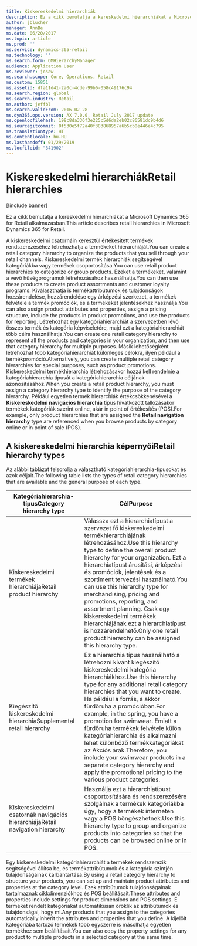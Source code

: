 ```yaml
---
title: Kiskereskedelmi hierarchiák
description: Ez a cikk bemutatja a kereskedelmi hierarchiákat a Microsoft Dynamics 365 for Retail alkalmazásban.
author: jblucher
manager: AnnBe
ms.date: 06/20/2017
ms.topic: article
ms.prod: ''
ms.service: dynamics-365-retail
ms.technology: ''
ms.search.form: OMHierarchyManager
audience: Application User
ms.reviewer: josaw
ms.search.scope: Core, Operations, Retail
ms.custom: 15851
ms.assetid: dfa11d41-2a0c-4cde-99b6-058c49176c94
ms.search.region: global
ms.search.industry: Retail
ms.author: jeffbl
ms.search.validFrom: 2016-02-28
ms.dyn365.ops.version: AX 7.0.0, Retail July 2017 update
ms.openlocfilehash: 198c8da336f3e225c5d6da2eb02c86581dc9b4d6
ms.sourcegitcommit: 0f530e5f72a40f383868957a6b5cb0e446e4c795
ms.translationtype: HT
ms.contentlocale: hu-HU
ms.lasthandoff: 01/29/2019
ms.locfileid: "341902"
---
```

# <a name="retail-hierarchies"></a><span data-ttu-id="d2820-103">Kiskereskedelmi hierarchiák</span><span class="sxs-lookup"><span data-stu-id="d2820-103">Retail hierarchies</span></span>

[!include [banner](includes/banner.md)]

<span data-ttu-id="d2820-104">Ez a cikk bemutatja a kereskedelmi hierarchiákat a Microsoft Dynamics 365 for Retail alkalmazásban.</span><span class="sxs-lookup"><span data-stu-id="d2820-104">This article describes retail hierarchies in Microsoft Dynamics 365 for Retail.</span></span>

<span data-ttu-id="d2820-105">A kiskereskedelmi csatornáin keresztül értékesített termékek rendszerezéséhez létrehozhatja a termékeket hierarchiáját.</span><span class="sxs-lookup"><span data-stu-id="d2820-105">You can create a retail category hierarchy to organize the products that you sell through your retail channels.</span></span> <span data-ttu-id="d2820-106">Kiskereskedelmi termék hierarchiák segítségével kategóriákba vagy termékek csoportosítása.</span><span class="sxs-lookup"><span data-stu-id="d2820-106">You can use retail product hierarchies to categorize or group products.</span></span> <span data-ttu-id="d2820-107">Ezeket a termékeket, valamint a vevő hűségprogramok létrehozásához használhatja.</span><span class="sxs-lookup"><span data-stu-id="d2820-107">You can then use these products to create product assortments and customer loyalty programs.</span></span> <span data-ttu-id="d2820-108">Kiválaszthatja is termékattribútumok és tulajdonságok hozzárendelése, hozzárendelése egy árképzési szerkezet, a termékek felvétele a termék promóciók, és a termékeket jelentésekhez használja.</span><span class="sxs-lookup"><span data-stu-id="d2820-108">You can also assign product attributes and properties, assign a pricing structure, include the products in product promotions, and use the products for reporting.</span></span> <span data-ttu-id="d2820-109">Létrehozhat egy kategóriahierarchiát a szervezetben lévő összes termék és kategória képviseletére, majd ezt a kategóriahierarchiát több célra használhatja.</span><span class="sxs-lookup"><span data-stu-id="d2820-109">You can create one retail category hierarchy to represent all the products and categories in your organization, and then use that category hierarchy for multiple purposes.</span></span> <span data-ttu-id="d2820-110">Másik lehetőségként létrehozhat több kategóriahierarchiát különleges célokra, ilyen például a termékpromóció.</span><span class="sxs-lookup"><span data-stu-id="d2820-110">Alternatively, you can create multiple retail category hierarchies for special purposes, such as product promotions.</span></span> <span data-ttu-id="d2820-111">Kiskereskedelmi termékhierarchia létrehozásakor hozzá kell rendelnie a kategóriahierarchia típusát a kategóriahierarchia céljának azonosításához.</span><span class="sxs-lookup"><span data-stu-id="d2820-111">When you create a retail product hierarchy, you must assign a category hierarchy type to identify the purpose of the category hierarchy.</span></span> <span data-ttu-id="d2820-112">Például egyetlen termék hierarchiák értékcsökkenésével a **Kiskereskedelmi navigációs hierarchia** típus hivatkozott tallózásakor termékek kategóriák szerint online, akár in point of értékesítés (POS).</span><span class="sxs-lookup"><span data-stu-id="d2820-112">For example, only product hierarchies that are assigned the **Retail navigation hierarchy** type are referenced when you browse products by category online or in point of sale (POS).</span></span>

## <a name="retail-hierarchy-types"></a><span data-ttu-id="d2820-113">A kiskereskedelmi hierarchia képernyői</span><span class="sxs-lookup"><span data-stu-id="d2820-113">Retail hierarchy types</span></span>

<span data-ttu-id="d2820-114">Az alábbi táblázat felsorolja a választható kategóriahierarchia-típusokat és azok céljait.</span><span class="sxs-lookup"><span data-stu-id="d2820-114">The following table lists the types of retail category hierarchies that are available and the general purpose of each type.</span></span>

| <span data-ttu-id="d2820-115">Kategóriahierarchia-típus</span><span class="sxs-lookup"><span data-stu-id="d2820-115">Category hierarchy type</span></span>       | <span data-ttu-id="d2820-116">Cél</span><span class="sxs-lookup"><span data-stu-id="d2820-116">Purpose</span></span> |
|-------------------------------|---------|
| <span data-ttu-id="d2820-117">Kiskereskedelmi termékek hierarchiája</span><span class="sxs-lookup"><span data-stu-id="d2820-117">Retail product hierarchy</span></span>      | <span data-ttu-id="d2820-118">Válassza ezt a hierarchiatípust a szervezet fő kiskereskedelmi termékhierarchiájának létrehozásához.</span><span class="sxs-lookup"><span data-stu-id="d2820-118">Use this hierarchy type to define the overall product hierarchy for your organization.</span></span> <span data-ttu-id="d2820-119">Ezt a hierarchiatípust árusítási, árképzési és promóciók, jelentések és a szortiment tervezési használható.</span><span class="sxs-lookup"><span data-stu-id="d2820-119">You can use this hierarchy type for merchandising, pricing and promotions, reporting, and assortment planning.</span></span> <span data-ttu-id="d2820-120">Csak egy kiskereskedelmi termékek hierarchiájának ezt a hierarchiatípust is hozzárendelhető.</span><span class="sxs-lookup"><span data-stu-id="d2820-120">Only one retail product hierarchy can be assigned this hierarchy type.</span></span> |
| <span data-ttu-id="d2820-121">Kiegészítő kiskereskedelmi hierarchia</span><span class="sxs-lookup"><span data-stu-id="d2820-121">Supplemental retail hierarchy</span></span> | <span data-ttu-id="d2820-122">Ez a hierarchia típus használható a létrehozni kívánt kiegészítő kiskereskedelmi kategória hierarchiákhoz.</span><span class="sxs-lookup"><span data-stu-id="d2820-122">Use this hierarchy type for any additional retail category hierarchies that you want to create.</span></span> <span data-ttu-id="d2820-123">Ha például a forrás, a akkor fürdőruha a promócióban.</span><span class="sxs-lookup"><span data-stu-id="d2820-123">For example, in the spring, you have a promotion for swimwear.</span></span> <span data-ttu-id="d2820-124">Emiatt a fürdőruha termékek felvétele külön kategóriahierarchia és alkalmazni lehet különböző termékkategóriákat az Akciós árak.</span><span class="sxs-lookup"><span data-stu-id="d2820-124">Therefore, you include your swimwear products in a separate category hierarchy and apply the promotional pricing to the various product categories.</span></span> |
| <span data-ttu-id="d2820-125">Kiskereskedelmi csatornák navigációs hierarchiája</span><span class="sxs-lookup"><span data-stu-id="d2820-125">Retail navigation hierarchy</span></span>   | <span data-ttu-id="d2820-126">Használja ezt a hierarchiatípust csoportosítására és rendszerezésére szolgálnak a termékek kategóriákba úgy, hogy a termékek interneten vagy a POS böngészhetnek.</span><span class="sxs-lookup"><span data-stu-id="d2820-126">Use this hierarchy type to group and organize products into categories so that the products can be browsed online or in POS.</span></span> |

<span data-ttu-id="d2820-127">Egy kiskereskedelmi kategóriahierarchiát a termékek rendszerezik segítségével állítsa be, és termékattribútumok és a kategória szintjén tulajdonságainak karbantartása.</span><span class="sxs-lookup"><span data-stu-id="d2820-127">By using a retail category hierarchy to structure your products, you can set up and maintain product attributes and properties at the category level.</span></span> <span data-ttu-id="d2820-128">Ezek attribútumok tulajdonságainak tartalmaznak cikkdimenziókhoz és POS beállításait.</span><span class="sxs-lookup"><span data-stu-id="d2820-128">These attributes and properties include settings for product dimensions and POS settings.</span></span> <span data-ttu-id="d2820-129">E terméket rendelt kategóriákat automatikusan öröklik az attribútumok és tulajdonságai, hogy mi.</span><span class="sxs-lookup"><span data-stu-id="d2820-129">Any products that you assign to the categories automatically inherit the attributes and properties that you define.</span></span> <span data-ttu-id="d2820-130">A kijelölt kategóriába tartozó termékek több egyszerre is másolhatja egyetlen termékhez sem beállításait.</span><span class="sxs-lookup"><span data-stu-id="d2820-130">You can also copy the property settings for any product to multiple products in a selected category at the same time.</span></span>
